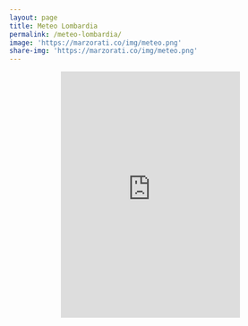 ```yaml
---
layout: page
title: Meteo Lombardia
permalink: /meteo-lombardia/
image: 'https://marzorati.co/img/meteo.png'
share-img: 'https://marzorati.co/img/meteo.png'
---
```

<center><iframe src="https://astrogeo.va.it/meteo/widget/widget.php?colore=blu&temperatura=true" style="width:320px;height:440px; border:none"></iframe></center>